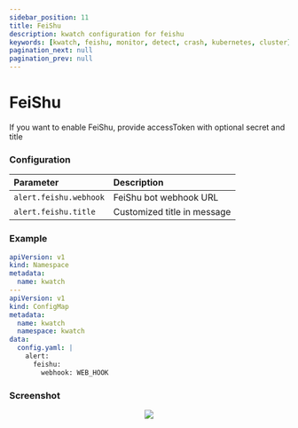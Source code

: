 ```yaml
---
sidebar_position: 11
title: FeiShu
description: kwatch configuration for feishu
keywords: [kwatch, feishu, monitor, detect, crash, kubernetes, cluster]
pagination_next: null
pagination_prev: null
---
```


# FeiShu

If you want to enable FeiShu, provide accessToken with optional secret and
title

### Configuration

| Parameter                | Description                 |
|:-------------------------|:----------------------------|
| `alert.feishu.webhook`   | FeiShu bot webhook URL      |
| `alert.feishu.title`     | Customized title in message |

### Example

```yaml
apiVersion: v1
kind: Namespace
metadata:
  name: kwatch
---
apiVersion: v1
kind: ConfigMap
metadata:
  name: kwatch
  namespace: kwatch
data:
  config.yaml: |
    alert:
      feishu:
        webhook: WEB_HOOK
```

### Screenshot

<p align="center">
    <img src="./../../img/feishu.png" max-height="700px" />
</p>
